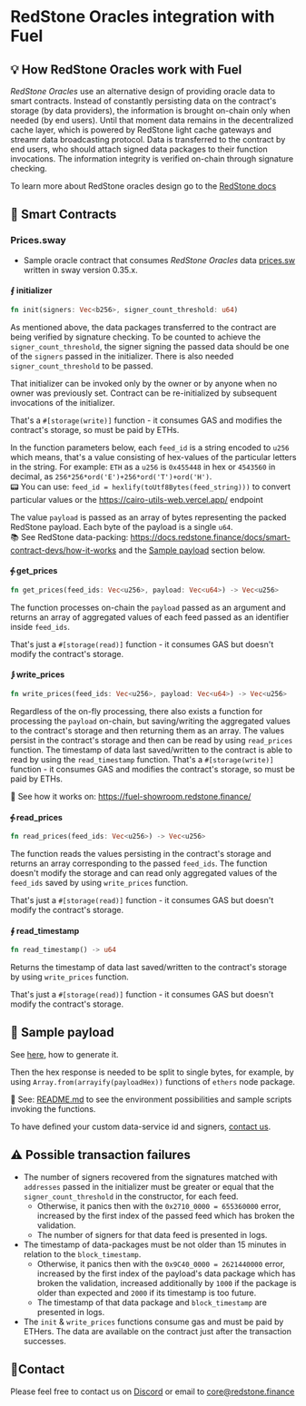 # RedStone Oracles integration with Fuel

## 💡 How RedStone Oracles work with Fuel

*RedStone Oracles* use an alternative design of providing oracle data to smart contracts. Instead of constantly
persisting
data on the contract's storage (by data providers), the information is brought on-chain only when needed (by end users).
Until that moment data remains in the decentralized cache layer, which is powered by RedStone light cache gateways and
streamr data broadcasting protocol. Data is transferred to the contract by end users, who should attach signed data
packages to their function invocations. The information integrity is verified on-chain through signature checking.

To learn more about RedStone oracles design go to the [RedStone docs](https://docs.redstone.finance/docs/introduction)

## 📄 Smart Contracts

### Prices.sway

- Sample oracle contract that consumes *RedStone Oracles* data [prices.sw](src/prices.sw) written in sway version
  0.35.x.

#### ⨐ initializer

```rust
fn init(signers: Vec<b256>, signer_count_threshold: u64)
```

As mentioned above, the data packages transferred to the contract are being verified by signature checking.
To be counted to achieve the `signer_count_threshold`, the signer signing the passed data
should be one of the `signers` passed in the initializer.
There is also needed `signer_count_threshold` to be passed.

That initializer can be invoked only by the owner or by anyone when no owner was previously set.
Contract can be re-initialized by subsequent invocations of the initializer.

That's a `#[storage(write)]` function - it consumes GAS and modifies the contract's storage, so must be paid by ETHs.

In the function parameters below, each `feed_id` is a string encoded to `u256` which means, that's a value
consisting of hex-values of the particular letters in the string. For example:
`ETH` as a `u256` is `0x455448` in hex or `4543560` in decimal,
as `256*256*ord('E')+256*ord('T')+ord('H')`.
<br />
📟 You can use: `feed_id = hexlify(toUtf8Bytes(feed_string)))` to convert particular values or
the https://cairo-utils-web.vercel.app/ endpoint<br />

The value `payload` is passed as an array of bytes representing the packed RedStone payload. Each byte of the
payload is a single `u64`.
<br />
📚 See RedStone data-packing: https://docs.redstone.finance/docs/smart-contract-devs/how-it-works
and the [Sample payload](#-sample-payload) section below.

#### ⨗ get_prices

```rust
fn get_prices(feed_ids: Vec<u256>, payload: Vec<u64>) -> Vec<u256>
```

The function processes on-chain the `payload` passed as an argument
and returns an array of aggregated values of each feed passed as an identifier inside `feed_ids`.

That's just a `#[storage(read)]` function - it consumes GAS but doesn't modify the contract's storage.

#### ⨒ write_prices

```rust
fn write_prices(feed_ids: Vec<u256>, payload: Vec<u64>) -> Vec<u256>
```

Regardless of the on-fly processing, there also exists a function for processing the `payload` on-chain, but
saving/writing the aggregated values to the contract's storage and then returning them as an array.
The values persist in the contract's storage and then can be read by using `read_prices` function.
The timestamp of data last saved/written to the contract is able to read by using the `read_timestamp` function.
That's a `#[storage(write)]` function - it consumes GAS and modifies the contract's storage, so must be paid by ETHs.

📖 See how it works on: https://fuel-showroom.redstone.finance/

#### ⨗ read_prices

```rust
fn read_prices(feed_ids: Vec<u256>) -> Vec<u256>
```

The function reads the values persisting in the contract's storage and returns an array corresponding to the
passed `feed_ids`.
The function doesn't modify the storage and can read only aggregated values of the `feed_ids` saved by
using `write_prices` function.

That's just a `#[storage(read)]` function - it consumes GAS but doesn't modify the contract's storage.

#### ∮ read_timestamp

```rust
fn read_timestamp() -> u64 
```

Returns the timestamp of data last saved/written to the contract's storage by using `write_prices` function.

That's just a `#[storage(read)]` function - it consumes GAS but doesn't modify the contract's storage.

## 📖 Sample payload

See [here](../README.md#preparing-sample-data), how to generate it.

Then the hex response is needed to be split to single bytes, for example, by using `Array.from(arrayify(payloadHex))`
functions of `ethers` node package.

📖 See: [README.md](../README.md) to see the environment possibilities and sample scripts invoking the functions.

To have defined your custom data-service id and signers, [contact us](#contact).

## ⚠ Possible transaction failures

* The number of signers recovered from the signatures matched with `addresses` passed in the initializer
  must be greater or equal that the `signer_count_threshold` in the constructor, for each feed.
    * Otherwise, it panics then with the `0x2710_0000 = 655360000` error, increased by the first index of the passed
      feed which has broken the validation.
    * The number of signers for that data feed is presented in logs.
* The timestamp of data-packages must be not older than 15 minutes in relation to the `block_timestamp`.
    * Otherwise, it panics then with the `0x9C40_0000 = 2621440000` error, increased by the first index of the payload's
      data package which has broken the validation, increased additionally by `1000` if the package is older than
      expected
      and `2000` if its timestamp is too future.
    * The timestamp of that data package and `block_timestamp` are presented in logs.
* The `init` & `write_prices` functions consume gas and must be paid by ETHers. The data are available on the contract
  just after the transaction successes.

## 🙋‍Contact

Please feel free to contact us on [Discord](https://redstone.finance/discord) or email to core@redstone.finance
